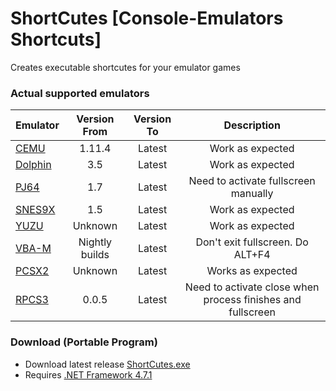 # ShortCutes [Console-Emulators Shortcuts]
 Creates executable shortcutes for your emulator games

### Actual supported emulators

Emulator | Version From | Version To | Description
---------|:------------:|:---------: | :---------:
[CEMU](https://cemu.info/) | 1.11.4 | Latest | Work as expected
[Dolphin](https://dolphin-emu.org) | 3.5 | Latest | Work as expected
[PJ64](https://www.pj64-emu.com) | 1.7 | Latest | Need to activate fullscreen manually
[SNES9X](https://www.snes9x.com) | 1.5 | Latest | Work as expected
[YUZU](https://yuzu-emu.org/) | Unknown | Latest | Work as expected
[VBA-M](https://vba-m.com/) | Nightly builds | Latest | Don't exit fullscreen. Do ALT+F4
[PCSX2](https://pcsx2.net/) | Unknown | Latest | Works as expected
[RPCS3](https://rpcs3.net/) | 0.0.5 | Latest | Need to activate close when process finishes and fullscreen

### Download (Portable Program)
* Download latest release [ShortCutes.exe](https://github.com/Haruki1707/ShortCutes/releases/latest/download/ShortCutes.exe)
* Requires [.NET Framework 4.7.1](https://dotnet.microsoft.com/download/dotnet-framework/net471)